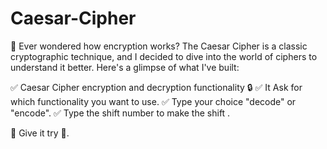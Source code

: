 # Caesar-Cipher
🤔 Ever wondered how encryption works? The Caesar Cipher is a classic cryptographic technique, 
 and I decided to dive into the world of ciphers to understand it better.
 Here's a glimpse of what I've built:

✅ Caesar Cipher encryption and decryption functionality 🔒
✅ It Ask for which functionality you want to use.
✅ Type your choice "decode" or "encode".
✅ Type the shift number to make the shift .

🤔 Give it try 🤗.
